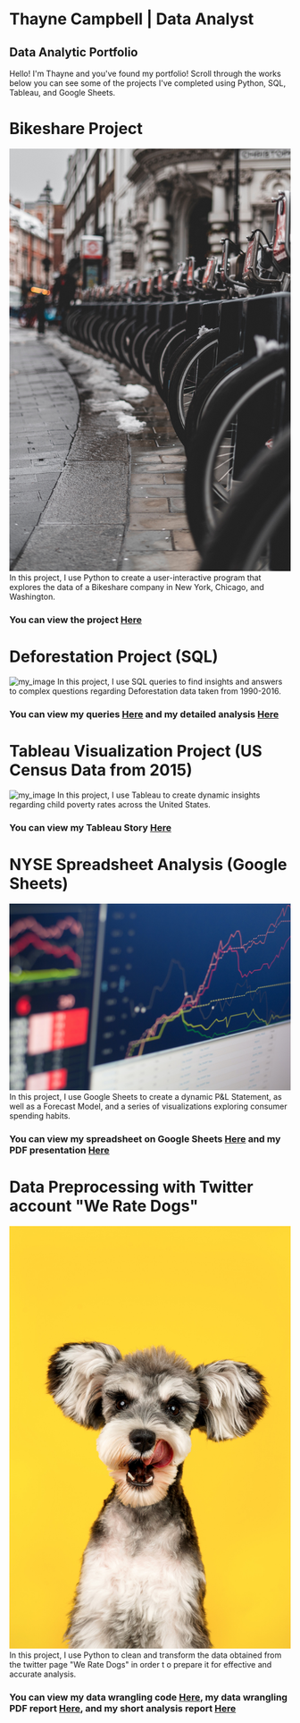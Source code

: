 # Thayne Campbell | Data Analyst
## Data Analytic Portfolio

Hello! I'm Thayne and you've found my portfolio! Scroll through the works below you can see some of the projects I've completed using Python, SQL, Tableau, and Google Sheets. 


# Bikeshare Project
![my_image](github_images/Bikeshare_image.jpg)
In this project, I use Python to create a user-interactive program that explores the data of a Bikeshare company in New York, Chicago, and Washington. 
### You can view the project [Here](/Bikeshare_Project/bikeshare_project.py/)

# Deforestation Project (SQL)
![my_image](github_images/Deforestation_image.jpg)
In this project, I use SQL queries to find insights and answers to complex questions regarding Deforestation data taken from 1990-2016.
### You can view my queries [Here](/Deforestation_SQL_Project/APPENDIX_deforestation.pdf/) and my detailed analysis [Here](/Deforestation_SQL_Project/Deforestation_Exploration_Solution.pdf/)

# Tableau Visualization Project (US Census Data from 2015)
![my_image](github_images/USA_map_image.jpg)
In this project, I use Tableau to create dynamic insights regarding child poverty rates across the United States.
### You can view my Tableau Story [Here](https://public.tableau.com/app/profile/thayne.campbell/viz/datavis_project_TC/ChildPovertyRatesAcrossTheUSA)

# NYSE Spreadsheet Analysis (Google Sheets)
![my_image](github_images/Stock_Exchange_image.jpg)
In this project, I use Google Sheets to create a  dynamic P&L Statement, as well as a Forecast Model, and a series of visualizations exploring consumer spending habits.
### You can view my spreadsheet on Google Sheets [Here](https://docs.google.com/spreadsheets/d/1OqYvmbHHytL24yEUpXoPekE5zoHspxijvrXGCq3zOkg/edit?usp=sharing) and my PDF presentation [Here](/NYSE_Spreadsheet_Project/NYSE_Project.pdf/)

# Data Preprocessing with Twitter account "We Rate Dogs"
![my_image](github_images/Dog_image.jpg)
In this project, I use Python to clean and transform the data obtained from the twitter page "We Rate Dogs" in order t o prepare it for effective and accurate analysis.
### You can view my data wrangling code [Here](/Data_Preprocessing_Project/wrangle_act.ipynb/), my data wrangling PDF report [Here](/Data_Preprocessing_Project/Wrangle_report.pdf/), and my short analysis report [Here](/Data_Preprocessing_Project/Act_report.pdf/)
